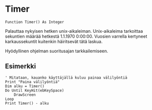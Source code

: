 <!--time-->
Timer
=====

```eppabasic
Function Timer() As Integer
```

Palauttaa nykyisen hetken unix-aikaleiman.
Unix-aikaleima tarkoittaa sekuntien määrää hetkestä 1.1.1970 0:00:00.
Vuosien varrella kertyneet karkaussekuntit kuitenkin häiritsevät tätä laskua.

Hyödyllinen ohjelman suoritusajan tarkkailemiseen.

Esimerkki
---------
```eppabasic
' Mitataan, kauanko käyttäjällä kuluu painaa välilyöntiä
Print "Paina välilyöntiä"
Dim alku = Timer()
Do Until KeyHit(ebKeySpace)
    DrawScreen
Loop
Print Timer() - alku
```
